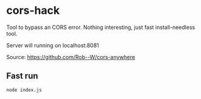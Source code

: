 # cors-hack
Tool to bypass an CORS error.
Nothing interesting, just fast install-needless tool.

Server will running on localhost:8081

Source:
https://github.com/Rob--W/cors-anywhere

## Fast run

``` bash
node index.js
```
